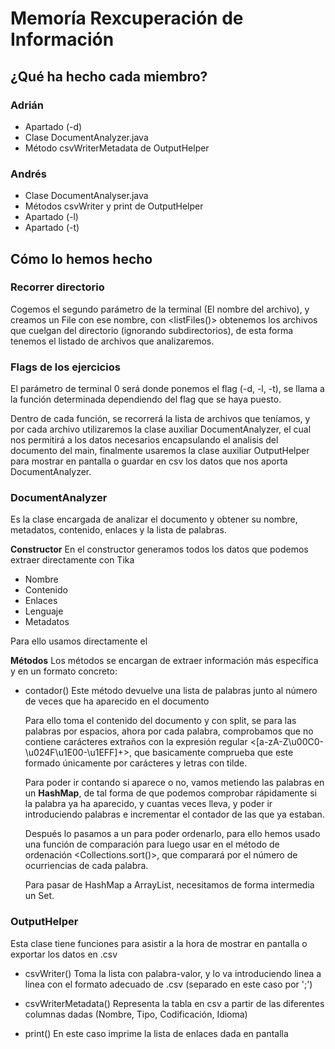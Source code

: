 # Memoría Rexcuperación de Información

## ¿Qué ha hecho cada miembro?

### Adrián
* Apartado (-d)
* Clase DocumentAnalyzer.java
* Método csvWriterMetadata de OutputHelper

### Andrés
* Clase DocumentAnalyser.java
* Métodos csvWriter y print de OutputHelper
* Apartado (-l)
* Apartado (-t)

## Cómo lo hemos hecho

### Recorrer directorio
Cogemos el segundo parámetro de la terminal (El nombre del archivo), y creamos un File con ese nombre, con <listFiles()> obtenemos los archivos que cuelgan del directorio (ignorando subdirectorios), de esta forma tenemos el listado de archivos que analizaremos.

### Flags de los ejercicios
El parámetro de terminal 0 será donde ponemos el flag (-d, -l, -t), se llama a la función determinada dependiendo del flag que se haya puesto.

Dentro de cada función, se recorrerá la lista de archivos que teníamos, y por cada archivo utilizaremos la clase auxiliar DocumentAnalyzer, el cual nos permitirá a los datos necesarios encapsulando el analisis del documento del main, finalmente usaremos la clase auxiliar OutputHelper para mostrar en pantalla o guardar en csv los datos que nos aporta DocumentAnalyzer.

### DocumentAnalyzer
Es la clase encargada de analizar el documento y obtener su nombre, metadatos, contenido, enlaces y la lista de palabras.

**Constructor**
En el constructor generamos todos los datos que podemos extraer directamente con Tika
* Nombre
* Contenido
* Enlaces
* Lenguaje
* Metadatos

Para ello usamos directamente el <AutoDetectParser>

**Métodos**
Los métodos se encargan de extraer información más específica y en un formato concreto:

* contador()
  Este método devuelve una lista de palabras junto al número de veces que ha aparecido en el documento

  Para ello toma el contenido del documento y con split, se para las palabras por espacios, ahora por cada palabra, comprobamos que no contiene carácteres extraños con la expresión regular <[a-zA-Z\\u00C0-\\u024F\\u1E00-\\u1EFF]+>, que basicamente comprueba que este formado únicamente por carácteres y letras con tilde.

  Para poder ir contando si aparece o no, vamos metiendo las palabras en un **HashMap**, de tal forma de que podemos comprobar rápidamente si la palabra ya ha aparecido, y cuantas veces lleva, y poder ir introduciendo palabras e incrementar el contador de las que ya estaban.

  Después lo pasamos a un <ArrayList> para poder ordenarlo, para ello hemos usado una función de comparación para luego usar en el método de ordenación <Collections.sort()>, que comparará por el número de ocurriencias de cada palabra.

  Para pasar de HashMap a ArrayList, necesitamos de forma intermedia un Set.


### OutputHelper
Esta clase tiene funciones para asistir a la hora de mostrar en pantalla o exportar los datos en .csv

* csvWriter()
Toma la lista con palabra-valor, y lo va introduciendo linea a linea con el formato adecuado de .csv (separado en este caso por ';')

* csvWriterMetadata()
Representa la tabla en csv a partir de las diferentes columnas dadas (Nombre, Tipo, Codificación, Idioma)

* print()
En este caso imprime la lista de enlaces dada en pantalla